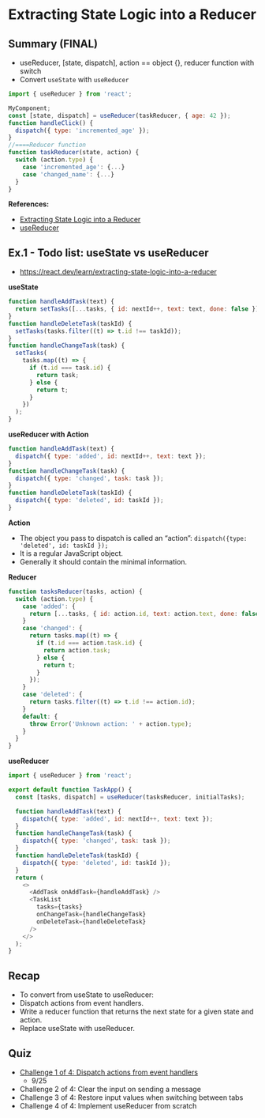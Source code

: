 # Extracting State Logic into a Reducer

## Summary (FINAL)

- useReducer, [state, dispatch], action == object {}, reducer function with switch
- Convert `useState` with `useReducer`

```js
import { useReducer } from 'react';

MyComponent;
const [state, dispatch] = useReducer(taskReducer, { age: 42 });
function handleClick() {
  dispatch({ type: 'incremented_age' });
}
//====Reducer function
function taskReducer(state, action) {
  switch (action.type) {
    case 'incremented_age': {...}
    case 'changed_name': {...}
  }
}
```

**References:**

- [Extracting State Logic into a Reducer](https://react.dev/learn/extracting-state-logic-into-a-reducer)
- [useReducer](https://react.dev/reference/react/useReducer)

## Ex.1 - Todo list: useState vs useReducer

- https://react.dev/learn/extracting-state-logic-into-a-reducer

**useState**

```js
function handleAddTask(text) {
  return setTasks([...tasks, { id: nextId++, text: text, done: false }]);
}
function handleDeleteTask(taskId) {
  setTasks(tasks.filter((t) => t.id !== taskId));
}
function handleChangeTask(task) {
  setTasks(
    tasks.map((t) => {
      if (t.id === task.id) {
        return task;
      } else {
        return t;
      }
    })
  );
}
```

**useReducer with Action**

```js
function handleAddTask(text) {
  dispatch({ type: 'added', id: nextId++, text: text });
}
function handleChangeTask(task) {
  dispatch({ type: 'changed', task: task });
}
function handleDeleteTask(taskId) {
  dispatch({ type: 'deleted', id: taskId });
}
```

**Action**

- The object you pass to dispatch is called an “action”:
  `dispatch({type: 'deleted', id: taskId });`
- It is a regular JavaScript object.
- Generally it should contain the minimal information.

**Reducer**

```js
function tasksReducer(tasks, action) {
  switch (action.type) {
    case 'added': {
      return [...tasks, { id: action.id, text: action.text, done: false }];
    }
    case 'changed': {
      return tasks.map((t) => {
        if (t.id === action.task.id) {
          return action.task;
        } else {
          return t;
        }
      });
    }
    case 'deleted': {
      return tasks.filter((t) => t.id !== action.id);
    }
    default: {
      throw Error('Unknown action: ' + action.type);
    }
  }
}
```

**useReducer**

```js
import { useReducer } from 'react';

export default function TaskApp() {
  const [tasks, dispatch] = useReducer(tasksReducer, initialTasks);

  function handleAddTask(text) {
    dispatch({ type: 'added', id: nextId++, text: text });
  }
  function handleChangeTask(task) {
    dispatch({ type: 'changed', task: task });
  }
  function handleDeleteTask(taskId) {
    dispatch({ type: 'deleted', id: taskId });
  }
  return (
    <>
      <AddTask onAddTask={handleAddTask} />
      <TaskList
        tasks={tasks}
        onChangeTask={handleChangeTask}
        onDeleteTask={handleDeleteTask}
      />
    </>
  );
}
```

## Recap

- To convert from useState to useReducer:
- Dispatch actions from event handlers.
- Write a reducer function that returns the next state for a given state and action.
- Replace useState with useReducer.

## Quiz

- [Challenge 1 of 4: Dispatch actions from event handlers](https://react.dev/learn/extracting-state-logic-into-a-reducer#dispatch-actions-from-event-handlers)
  - 9/25
- Challenge 2 of 4: Clear the input on sending a message
- Challenge 3 of 4: Restore input values when switching between tabs
- Challenge 4 of 4: Implement useReducer from scratch
